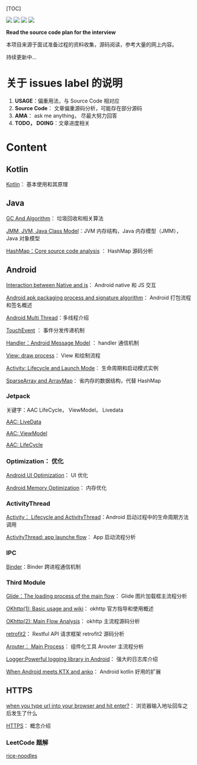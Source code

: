 [TOC]

[![](https://img.shields.io/github/forks/yunshuipiao/potato.svg)](https://github.com/yunshuipiao/potato)
[![](https://img.shields.io/github/stars/yunshuipiao/potato.svg)](https://github.com/yunshuipiao/potato)
[![](https://img.shields.io/github/license/yunshuipiao/potato.svg)](https://github.com/yunshuipiao/potato)
[![](https://img.shields.io/github/followers/yunshuipiao.svg)](https://github.com/yunshuipiao)

**Read the source code plan for the interview**

本项目来源于面试准备过程的资料收集，源码阅读，参考大量的网上内容。

持续更新中…

# 关于 issues label 的说明

  1. **USAGE**：偏重用法，与 Source Code 相对应
  2. **Source Code**： 文章偏重源码分析，可能存在部分源码
  3. **AMA**： ask me anything， 尽最大努力回答
  4. **TODO， DOING**：文章进度相关



# Content

## Kotlin

[Kotlin](https://github.com/yunshuipiao/Potato/issues/31)： 基本使用和其原理



## Java

[GC And Algorithm](https://github.com/yunshuipiao/Potato/issues/32)： 垃圾回收和相关算法

[JMM, JVM, Java Class Model](https://github.com/yunshuipiao/Potato/issues/27)：JVM 内存结构，Java 内存模型（JMM）， Java 对象模型

[HashMap：Core source code analysis](https://github.com/yunshuipiao/Potato/issues/17) ： HashMap 源码分析

## Android

[Interaction between Native and js](https://github.com/yunshuipiao/Potato/issues/35)： Android native 和 JS 交互

[Android apk packaging process and signature algorithm](https://github.com/yunshuipiao/Potato/issues/33)： Android 打包流程和签名概述

[Android Multi Thread](https://github.com/yunshuipiao/Potato/issues/28)：多线程介绍

[TouchEvent](https://github.com/yunshuipiao/Potato/issues/26) ： 事件分发传递机制

[Handler：Android Message Model](https://github.com/yunshuipiao/Potato/issues/25) ： handler 通信机制

[View: draw process](https://github.com/yunshuipiao/Potato/issues/24)： View 和绘制流程

[Activity: Lifecycle and Launch Mode](https://github.com/yunshuipiao/Potato/issues/19)： 生命周期和启动模式实例

[SparseArray and ArrayMap](https://github.com/yunshuipiao/Potato/issues/10)： 省内存的数据结构，代替 HashMap

### Jetpack

关键字：AAC LifeCycle， ViewModel， Livedata

[AAC: LiveData](https://github.com/yunshuipiao/Potato/issues/38)

[AAC: ViewModel](https://github.com/yunshuipiao/Potato/issues/37)

[AAC: LifeCycle](https://github.com/yunshuipiao/Potato/issues/36) 


### Optimization： 优化

[Android UI Optimization](https://github.com/yunshuipiao/Potato/issues/29)： UI 优化

[Android Memory Optimization](https://github.com/yunshuipiao/Potato/issues/14)： 内存优化


### ActivityThread

[Activity： Lifecycle and ActivityThread](https://github.com/yunshuipiao/Potato/issues/22)：Android 启动过程中的生命周期方法调用

[ActivityThread: app launche flow](https://github.com/yunshuipiao/Potato/issues/20)： App 启动流程分析

### IPC 

[Binder](https://github.com/yunshuipiao/Potato/issues/21)：Binder 跨进程通信机制

### Third Module

[Glide：The loading process of the main flow](https://github.com/yunshuipiao/Potato/issues/18)： Glide 图片加载框主流程分析

[OKhttp(1): Basic usage and wiki](https://github.com/yunshuipiao/Potato/issues/4)： okhttp 官方指导和使用概述

[OKhttp(2): Main Flow Analysis](https://github.com/yunshuipiao/Potato/issues/15)： okhttp 主流程源码分析

[retrofit2](https://github.com/yunshuipiao/Potato/issues/7)： Restful API 请求框架 retrofit2 源码分析

[Arouter： Main Process](https://github.com/yunshuipiao/Potato/issues/11)： 组件化工具 Arouter 主流程分析

[Logger:Powerful logging library in Android](https://github.com/yunshuipiao/Potato/issues/3)： 强大的日志库介绍

[When Android meets KTX and anko](https://github.com/yunshuipiao/Potato/issues/2)： Android kotlin 好用的扩展


## HTTPS

[when you type url into your browser and hit enter?](https://github.com/yunshuipiao/Potato/issues/34)： 浏览器输入地址回车之后发生了什么

[HTTPS](https://github.com/yunshuipiao/Potato/issues/23)： 概念介绍



### LeetCode 题解

[rice-noodles](https://github.com/yunshuipiao/rice-noodles)




